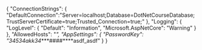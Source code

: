 {
  "ConnectionStrings": {
    "DefaultConnection":"Server=localhost;Database=DotNetCourseDatabase;TrustServerCertificate=true;Trusted_Connection=true;"
  },
  "Logging": {
    "LogLevel": {
      "Default": "Information",
      "Microsoft.AspNetCore": "Warning"
    }
  },
  "AllowedHosts": "*",
  "AppSettings": {
    "PasswordKey": "34534akk34****####****asdf_asdf"
  }
}